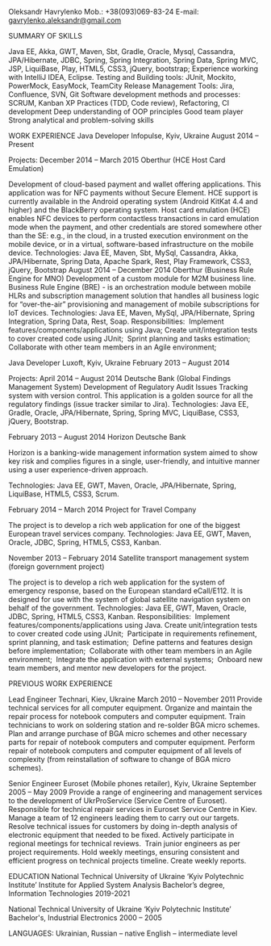 Oleksandr Havrylenko
Mob.:  +38(093)069-83-24
E-mail:  gavrylenko.aleksandr@gmail.com

SUMMARY OF SKILLS

Java EE, Akka, GWT, Maven, Sbt, Gradle, Oracle, Mysql, Cassandra, JPA/Hibernate, JDBC, Spring, Spring Integration, Spring Data, Spring MVC, JSP, LiquiBase, Play, HTML5, CSS3, jQuery, bootstrap; 
Experience working with IntelliJ IDEA, Eclipse.
Testing and Building tools: JUnit, Mockito, PowerMock, EasyMock, TeamCity
Release Management Tools: Jira, Confluence, SVN, Git
Software development methods and processes: SCRUM, Kanban
XP Practices (TDD, Code review), Refactoring, CI development
Deep understanding of OOP principles
Good team player
Strong analytical and problem-solving skills

WORK EXPERIENCE
Java Developer
Infopulse, Kyiv, Ukraine
August 2014 – Present

Projects:
December 2014 – March  2015
Oberthur (HCE Host Card Emulation) 

Development of cloud-based payment and wallet offering applications. This application was for NFC payments without Secure Element. HCE support is currently available in the Android operating system (Android KitKat 4.4 and higher) and the BlackBerry operating system. Host card emulation (HCE) enables NFC devices to perform contactless transactions in card emulation mode when the payment, and other credentials are stored somewhere other than the SE: e.g., in the cloud, in a trusted execution environment on the mobile device, or in a virtual, software-based infrastructure on the mobile device.
Technologies: Java EE, Maven, Sbt, MySql, Cassandra, Akka, JPA/Hibernate, Spring Data, Apache Spark, Rest, Play Framework, CSS3, jQuery, Bootstrap
August 2014 – December 2014
Oberthur (Business Rule Engine for MNO) 
Development of a custom module for M2M business line. Business Rule Engine (BRE) - is an orchestration module between mobile HLRs and subscription management solution that handles all business logic for “over-the-air” provisioning and management of mobile subscriptions for IoT devices. 
Technologies: Java EE, Maven, MySql, JPA/Hibernate, Spring Integration, Spring Data, Rest, Soap.
Responsibilities: 
Implement features/components/applications using Java;
Create unit/integration tests to cover created code using JUnit; 
Sprint planning and tasks estimation; 
Collaborate with other team members in an Agile environment; 

Java Developer
Luxoft, Kyiv, Ukraine
February 2013 – August 2014

Projects:
April 2014 – August 2014
Deutsche Bank (Global Findings Management System) 
Development  of Regulatory Audit Issues Tracking system with version control. This application is a golden source for all the regulatory findings (issue tracker similar to Jira).
Technologies: Java EE, Gradle, Oracle, JPA/Hibernate, Spring, Spring MVC, LiquiBase, CSS3, jQuery, Bootstrap.

February 2013 – August 2014
Horizon Deutsche Bank 

Horizon is a banking-wide management information system aimed to show key risk and complies figures in a single, user-friendly, and intuitive manner using a user experience-driven approach.

Technologies: Java EE, GWT, Maven, Oracle, JPA/Hibernate, Spring, LiquiBase, HTML5, CSS3, Scrum.

February 2014 – March 2014
Project for Travel Company

The project is to develop a rich web application for one of the biggest European travel services company.
Technologies: Java EE, GWT, Maven, Oracle, JDBC, Spring, HTML5, CSS3, Kanban.

November 2013 – February 2014
Satellite transport management system (foreign government project)

The project is to develop a rich web application for the system of emergency response, based on the European standard eCall/E112. It is designed for use with the system of global satellite navigation system on behalf of the government.
Technologies: Java EE, GWT, Maven, Oracle, JDBC, Spring, HTML5, CSS3, Kanban.
Responsibilities: 
Implement features/components/applications using Java. Create unit/integration tests to cover created code using JUnit; 
Participate in requirements refinement, sprint planning, and task estimation; 
Define patterns and features design before implementation; 
Collaborate with other team members in an Agile environment; 
Integrate the application with external systems; 
Onboard new team members, and mentor new developers for the project.



PREVIOUS WORK EXPERIENCE

Lead Engineer 
Technari, Kiev, Ukraine
March 2010 – November 2011 
Provide technical services for all computer equipment. 
Organize and maintain the repair process for notebook computers and computer equipment. 
Train technicians to work on soldering station and re-solder BGA micro schemes. Plan and arrange purchase of BGA micro schemes and other necessary parts for repair of notebook computers and computer equipment. Perform repair of notebook computers and computer equipment of all levels of complexity (from reinstallation of software to change of BGA micro schemes). 

Senior Engineer 
Euroset (Mobile phones retailer), Kyiv, Ukraine 
September 2005 – May 2009 
Provide a range of engineering and management services to the development of UkrProService (Service Centre of Euroset). Responsible for technical repair services in Euroset Service Centre in Kiev. Manage a team of 12 engineers leading them to carry out our targets. 
Resolve technical issues for customers by doing in-depth analysis of electronic equipment that needed to be fixed. Actively participate in regional meetings for technical reviews.  Train junior engineers as per project requirements. 
Hold weekly meetings, ensuring consistent and efficient progress on technical projects timeline. Create weekly reports. 

EDUCATION 
National Technical University of Ukraine ‘Kyiv Polytechnic Institute’
Institute for Applied System Analysis
Bachelor’s degree, Information Technologies
2019-2021

National Technical University of Ukraine ‘Kyiv Polytechnic Institute’
Bachelor's, Industrial Electronics 
2000 – 2005 

LANGUAGES:
Ukrainian, Russian – native
English – intermediate level
